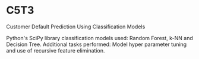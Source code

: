# C5T3
Customer Default Prediction Using Classification Models

Python's SciPy library classification models used: Random Forest, k-NN and Decision Tree. 
Additional tasks performed: Model hyper parameter tuning and use of recursive feature elimination.
